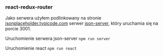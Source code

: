 ### react-redux-router

Jako serwera użyłem podlinkowany na stronie [jsonplaceholder.typicode.com](https://jsonplaceholder.typicode.com/) serwer [json-server](https://github.com/typicode/json-server), który uruchamia się na porcie 3001.


Uruchomienie serwera json-server
`npm run server`

Uruchomienie react
`npm run react`